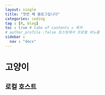 ```yaml
---
layout: single
title: "첫번 째 블로그입니다"
categories: coding
tag : [R, blog]
toc : true # tabe of contents = 목차
# author_profile :false 포스팅에서 프로필 비노출
sidebar : 
  nav : "docs"
---
```


# 고양이
## 로컬 호스트

